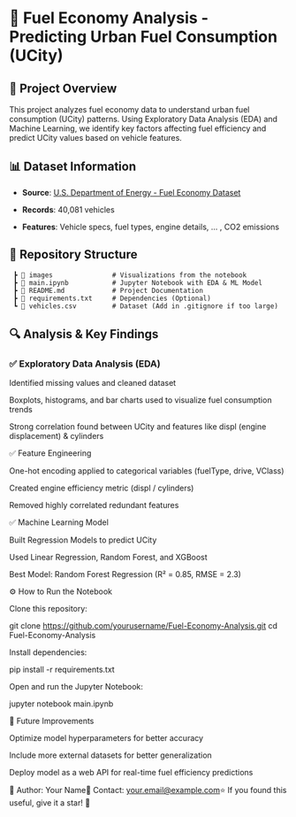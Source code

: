 # 🚀 Fuel Economy Analysis - Predicting Urban Fuel Consumption (UCity)

## 📌 Project Overview

This project analyzes fuel economy data to understand urban fuel consumption (UCity) patterns. Using Exploratory Data Analysis (EDA) and Machine Learning, we identify key factors affecting fuel efficiency and predict UCity values based on vehicle features.

## 📊 Dataset Information

- **Source**: [U.S. Department of Energy - Fuel Economy Dataset](https://www.fueleconomy.gov/)

- **Records**: 40,081 vehicles

- **Features**: Vehicle specs, fuel types, engine details, ... , CO2 emissions

## 📂 Repository Structure

```📦 Fuel-Economy-Analysis
 ┣ 📂 images               # Visualizations from the notebook
 ┣ 📜 main.ipynb           # Jupyter Notebook with EDA & ML Model
 ┣ 📜 README.md            # Project Documentation
 ┣ 📜 requirements.txt     # Dependencies (Optional)
 ┗ 📜 vehicles.csv         # Dataset (Add in .gitignore if too large)
```

## 🔍 Analysis & Key Findings

### ✅ Exploratory Data Analysis (EDA)

Identified missing values and cleaned dataset

Boxplots, histograms, and bar charts used to visualize fuel consumption trends

Strong correlation found between UCity and features like displ (engine displacement) & cylinders




✅ Feature Engineering

One-hot encoding applied to categorical variables (fuelType, drive, VClass)

Created engine efficiency metric (displ / cylinders)

Removed highly correlated redundant features

✅ Machine Learning Model

Built Regression Models to predict UCity

Used Linear Regression, Random Forest, and XGBoost

Best Model: Random Forest Regression (R² = 0.85, RMSE = 2.3)

⚙️ How to Run the Notebook

Clone this repository:

git clone https://github.com/yourusername/Fuel-Economy-Analysis.git
cd Fuel-Economy-Analysis

Install dependencies:

pip install -r requirements.txt

Open and run the Jupyter Notebook:

jupyter notebook main.ipynb

🔮 Future Improvements

Optimize model hyperparameters for better accuracy

Include more external datasets for better generalization

Deploy model as a web API for real-time fuel efficiency predictions

📌 Author: Your Name📧 Contact: your.email@example.com⭐ If you found this useful, give it a star! 🌟

